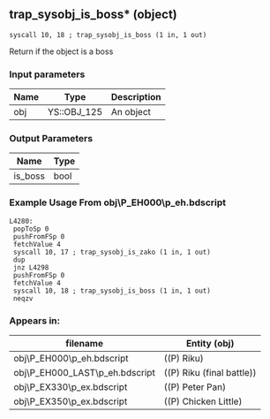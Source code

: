 ## trap_sysobj_is_boss* (object)

`syscall 10, 18 ; trap_sysobj_is_boss (1 in, 1 out)`

Return if the object is a boss

### Input parameters
| Name | Type | Description
|------|------|------------
| obj   | YS::OBJ_125   | An object


### Output Parameters
| Name | Type
|------|-----
| is_boss   | bool   
### Example Usage From obj\P_EH000\p_eh.bdscript
```plaintext
L4280:
 popToSp 0
 pushFromFSp 0
 fetchValue 4
 syscall 10, 17 ; trap_sysobj_is_zako (1 in, 1 out)
 dup 
 jnz L4298
 pushFromFSp 0
 fetchValue 4
 syscall 10, 18 ; trap_sysobj_is_boss (1 in, 1 out)
 neqzv
```


### Appears in:
| filename | Entity (obj)
|----------|-------------
| obj\P_EH000\p_eh.bdscript       | ((P) Riku)          
| obj\P_EH000_LAST\p_eh.bdscript       | ((P) Riku (final battle))          
| obj\P_EX330\p_ex.bdscript       | ((P) Peter Pan)          
| obj\P_EX350\p_ex.bdscript       | ((P) Chicken Little)          



